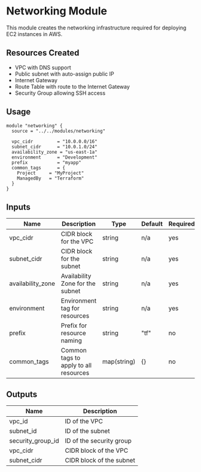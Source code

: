# Networking Module

This module creates the networking infrastructure required for deploying EC2 instances in AWS.

## Resources Created

- VPC with DNS support
- Public subnet with auto-assign public IP
- Internet Gateway
- Route Table with route to the Internet Gateway
- Security Group allowing SSH access

## Usage

```hcl
module "networking" {
  source = "../../modules/networking"

  vpc_cidr         = "10.0.0.0/16"
  subnet_cidr      = "10.0.1.0/24"
  availability_zone = "us-east-1a"
  environment      = "Development"
  prefix           = "myapp"
  common_tags      = {
    Project     = "MyProject"
    ManagedBy   = "Terraform"
  }
}
```

## Inputs

| Name | Description | Type | Default | Required |
|------|-------------|------|---------|----------|
| vpc_cidr | CIDR block for the VPC | string | n/a | yes |
| subnet_cidr | CIDR block for the subnet | string | n/a | yes |
| availability_zone | Availability Zone for the subnet | string | n/a | yes |
| environment | Environment tag for resources | string | n/a | yes |
| prefix | Prefix for resource naming | string | "tf" | no |
| common_tags | Common tags to apply to all resources | map(string) | {} | no |

## Outputs

| Name | Description |
|------|-------------|
| vpc_id | ID of the VPC |
| subnet_id | ID of the subnet |
| security_group_id | ID of the security group |
| vpc_cidr | CIDR block of the VPC |
| subnet_cidr | CIDR block of the subnet |